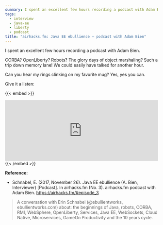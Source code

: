 ```yaml
---
summary: I spent an excellent few hours recording a podcast with Adam Bien!
tags:
  - interview
  - java-ee
  - liberty
  - podcast
title: "airhacks.fm: Java EE ebullience — podcast with Adam Bien"
---
```


I spent an excellent few hours recording a podcast with Adam Bien.

CORBA? OpenLiberty? Robots? The glory days of object marshaling? Such a trip down memory lane! We could easily have talked for another hour.

Can you hear my rings clinking on my favorite mug? Yes, yes you can.

Give it a listen: 

{{< embed >}}
<iframe allow="autoplay" width="100%" height="200" src="https://www.iheart.com/podcast/256-airhacksfm-podcast-with-ad-43073886/episode/java-ee-ebullience-44463279/?embed=true" frameborder="0"></iframe>
{{< /embed >}}

<!--more-->

**Reference:** 

* Schnabel, E. (2017, November 26). Java EE ebullience (A. Bien, Interviewer) [Podcast]. In airhacks.fm (No. 3). airhacks.fm podcast with Adam Bien. https://airhacks.fm/#episode_3

> A conversation with Erin Schnabel (@ebullientworks, ebullientworks.com) about: the beginnings of Java, robots, CORBA, RMI, WebSphere, OpenLiberty, Services, Java EE, WebSockets, Cloud Native, Microservices, GameOn Productivity and the 10 years cycle.